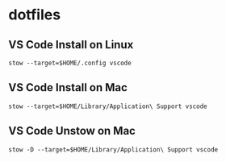 # dotfiles

## VS Code Install on Linux
```
stow --target=$HOME/.config vscode
```

## VS Code Install on Mac
```
stow --target=$HOME/Library/Application\ Support vscode
```

## VS Code Unstow on Mac
```
stow -D --target=$HOME/Library/Application\ Support vscode
